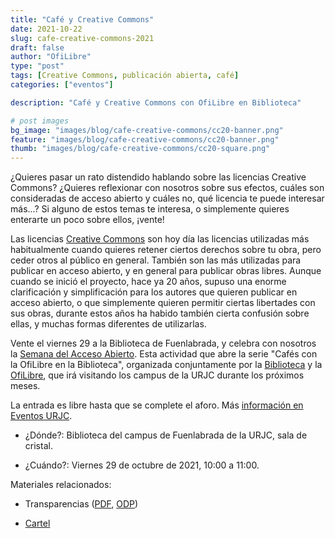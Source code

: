 ```yaml
---
title: "Café y Creative Commons"
date: 2021-10-22
slug: cafe-creative-commons-2021
draft: false
author: "OfiLibre"
type: "post"
tags: [Creative Commons, publicación abierta, café]
categories: ["eventos"]

description: "Café y Creative Commons con OfiLibre en Biblioteca"

# post images 
bg_image: "images/blog/cafe-creative-commons/cc20-banner.png"
feature: "images/blog/cafe-creative-commons/cc20-banner.png"
thumb: "images/blog/cafe-creative-commons/cc20-square.png"
---
```




¿Quieres pasar un rato distendido hablando sobre las licencias Creative Commons? ¿Quieres reflexionar con nosotros sobre sus efectos, cuáles son consideradas de acceso abierto y cuáles no, qué licencia te puede interesar más...? Si alguno de estos temas te interesa, o simplemente quieres enterarte un poco sobre ellos, ¡vente!

Las licencias [Creative Commons](https://creativecommons.org/) son hoy día las licencias utilizadas más habitualmente cuando quieres retener ciertos derechos sobre tu obra, pero ceder otros al público en general. También son las más utilizadas para publicar en acceso abierto, y en general para publicar obras libres. Aunque cuando se inició el proyecto, hace ya 20 años, supuso una enorme clarificación y simplificación para los autores que quieren publicar en acceso abierto, o que simplemente quieren permitir ciertas libertades con sus obras, durante estos años ha habido también cierta confusión sobre ellas, y muchas formas diferentes de utilizarlas.

Vente el viernes 29 a la Biblioteca de Fuenlabrada, y celebra con nosotros la [Semana del Acceso Abierto](http://www.openaccessweek.org/). Esta actividad que abre la serie "Cafés con la OfiLibre en la Biblioteca", organizada conjuntamente por la [Biblioteca](https://www.urjc.es/estudiar-en-la-urjc/biblioteca) y la [OfiLibre](https://ofilibre.gitlab.io/), que irá visitando los campus de la URJC durante los próximos meses.

La entrada es libre hasta que se complete el aforo. Más [información en Eventos URJC](https://eventos.urjc.es/73151/detail/cafe-y-creative-commons.html).

* ¿Dónde?: Biblioteca del campus de Fuenlabrada de la URJC, sala de cristal.

* ¿Cuándo?: Viernes 29 de octubre de 2021, 10:00 a 11:00.

Materiales relacionados:

* Transparencias ([PDF](/transpas/creative_commons/CAFE_2021_creative_commons.pdf), [ODP](/transpas/creative_commons/CAFE_2021_creative_commons.odp))

* [Cartel](/images/blog/cafe-creative-commons/cartel_A3.pdf)

